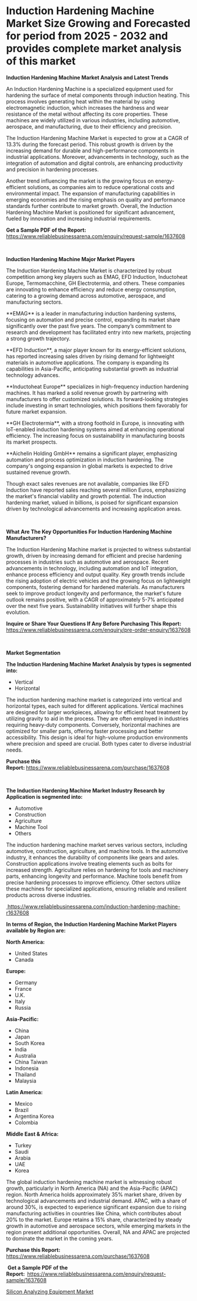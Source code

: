 <p><h1>Induction Hardening Machine Market Size Growing and Forecasted for period from 2025 - 2032 and provides complete market analysis of this market</h1></p><p><strong>Induction Hardening Machine Market Analysis and Latest Trends</strong></p>
<p><p>An Induction Hardening Machine is a specialized equipment used for hardening the surface of metal components through induction heating. This process involves generating heat within the material by using electromagnetic induction, which increases the hardness and wear resistance of the metal without affecting its core properties. These machines are widely utilized in various industries, including automotive, aerospace, and manufacturing, due to their efficiency and precision.</p><p>The Induction Hardening Machine Market is expected to grow at a CAGR of 13.3% during the forecast period. This robust growth is driven by the increasing demand for durable and high-performance components in industrial applications. Moreover, advancements in technology, such as the integration of automation and digital controls, are enhancing productivity and precision in hardening processes. </p><p>Another trend influencing the market is the growing focus on energy-efficient solutions, as companies aim to reduce operational costs and environmental impact. The expansion of manufacturing capabilities in emerging economies and the rising emphasis on quality and performance standards further contribute to market growth. Overall, the Induction Hardening Machine Market is positioned for significant advancement, fueled by innovation and increasing industrial requirements.</p></p>
<p><strong>Get a Sample PDF of the Report:&nbsp;</strong> <a href="https://www.reliablebusinessarena.com/enquiry/request-sample/1637608?utm_campaign=2330&utm_medium=2&utm_source=Github&utm_content=ia&utm_term=28022025&utm_id=induction-hardening-machine">https://www.reliablebusinessarena.com/enquiry/request-sample/1637608</a></p>
<p>&nbsp;</p>
<p><strong>Induction Hardening Machine Major Market Players</strong></p>
<p><p>The Induction Hardening Machine Market is characterized by robust competition among key players such as EMAG, EFD Induction, Inductoheat Europe, Termomacchine, GH Electrotermia, and others. These companies are innovating to enhance efficiency and reduce energy consumption, catering to a growing demand across automotive, aerospace, and manufacturing sectors.</p><p>**EMAG** is a leader in manufacturing induction hardening systems, focusing on automation and precise control, expanding its market share significantly over the past five years. The company’s commitment to research and development has facilitated entry into new markets, projecting a strong growth trajectory.</p><p>**EFD Induction**, a major player known for its energy-efficient solutions, has reported increasing sales driven by rising demand for lightweight materials in automotive applications. The company is expanding its capabilities in Asia-Pacific, anticipating substantial growth as industrial technology advances.</p><p>**Inductoheat Europe** specializes in high-frequency induction hardening machines. It has marked a solid revenue growth by partnering with manufacturers to offer customized solutions. Its forward-looking strategies include investing in smart technologies, which positions them favorably for future market expansion.</p><p>**GH Electrotermia**, with a strong foothold in Europe, is innovating with IoT-enabled induction hardening systems aimed at enhancing operational efficiency. The increasing focus on sustainability in manufacturing boosts its market prospects.</p><p>**Aichelin Holding GmbH** remains a significant player, emphasizing automation and process optimization in induction hardening. The company's ongoing expansion in global markets is expected to drive sustained revenue growth.</p><p>Though exact sales revenues are not available, companies like EFD Induction have reported sales reaching several million Euros, emphasizing the market's financial viability and growth potential. The induction hardening market, valued in billions, is poised for significant expansion driven by technological advancements and increasing application areas.</p></p>
<p>&nbsp;</p>
<p><strong>What Are The Key Opportunities For Induction Hardening Machine Manufacturers?</strong></p>
<p><p>The Induction Hardening Machine market is projected to witness substantial growth, driven by increasing demand for efficient and precise hardening processes in industries such as automotive and aerospace. Recent advancements in technology, including automation and IoT integration, enhance process efficiency and output quality. Key growth trends include the rising adoption of electric vehicles and the growing focus on lightweight components, fostering demand for hardened materials. As manufacturers seek to improve product longevity and performance, the market's future outlook remains positive, with a CAGR of approximately 5-7% anticipated over the next five years. Sustainability initiatives will further shape this evolution.</p></p>
<p><strong>Inquire or Share Your Questions If Any Before Purchasing This Report:</strong> <a href="https://www.reliablebusinessarena.com/enquiry/pre-order-enquiry/1637608?utm_campaign=2330&utm_medium=2&utm_source=Github&utm_content=ia&utm_term=28022025&utm_id=induction-hardening-machine">https://www.reliablebusinessarena.com/enquiry/pre-order-enquiry/1637608</a></p>
<p>&nbsp;</p>
<p><strong>Market Segmentation</strong></p>
<p><strong>The Induction Hardening Machine Market Analysis by types is segmented into:</strong></p>
<p><ul><li>Vertical</li><li>Horizontal</li></ul></p>
<p><p>The induction hardening machine market is categorized into vertical and horizontal types, each suited for different applications. Vertical machines are designed for larger workpieces, allowing for efficient heat treatment by utilizing gravity to aid in the process. They are often employed in industries requiring heavy-duty components. Conversely, horizontal machines are optimized for smaller parts, offering faster processing and better accessibility. This design is ideal for high-volume production environments where precision and speed are crucial. Both types cater to diverse industrial needs.</p></p>
<p><strong>Purchase this Report:&nbsp;</strong><a href="https://www.reliablebusinessarena.com/purchase/1637608?utm_campaign=2330&utm_medium=2&utm_source=Github&utm_content=ia&utm_term=28022025&utm_id=induction-hardening-machine">https://www.reliablebusinessarena.com/purchase/1637608</a></p>
<p>&nbsp;</p>
<p><strong>The Induction Hardening Machine Market Industry Research by Application is segmented into:</strong></p>
<p><ul><li>Automotive</li><li>Construction</li><li>Agriculture</li><li>Machine Tool</li><li>Others</li></ul></p>
<p><p>The induction hardening machine market serves various sectors, including automotive, construction, agriculture, and machine tools. In the automotive industry, it enhances the durability of components like gears and axles. Construction applications involve treating elements such as bolts for increased strength. Agriculture relies on hardening for tools and machinery parts, enhancing longevity and performance. Machine tools benefit from precise hardening processes to improve efficiency. Other sectors utilize these machines for specialized applications, ensuring reliable and resilient products across diverse industries.</p></p>
<p><a href="https://www.reliablebusinessarena.com/induction-hardening-machine-r1637608?utm_campaign=2330&utm_medium=2&utm_source=Github&utm_content=ia&utm_term=28022025&utm_id=induction-hardening-machine">&nbsp;https://www.reliablebusinessarena.com/induction-hardening-machine-r1637608</a></p>
<p><strong>In terms of Region, the Induction Hardening Machine Market Players available by Region are:</strong></p>
<p>
    <p> <strong> North America: </strong>
        <ul>
            <li>United States</li>
            <li>Canada</li>
        </ul>
        </p> 
    <p> <strong> Europe: </strong>
        <ul>
            <li>Germany</li>
            <li>France</li>
            <li>U.K.</li>
            <li>Italy</li>
            <li>Russia</li>
        </ul>
        </p> 
    <p> <strong> Asia-Pacific: </strong>
        <ul>
            <li>China</li>
            <li>Japan</li>
            <li>South Korea</li>
            <li>India</li>
            <li>Australia</li>
            <li>China Taiwan</li>
            <li>Indonesia</li>
            <li>Thailand</li>
            <li>Malaysia</li>
        </ul>
        </p> 
    <p> <strong> Latin America: </strong>
        <ul>
            <li>Mexico</li>
            <li>Brazil</li>
            <li>Argentina Korea</li>
            <li>Colombia</li>
        </ul>
        </p> 
    <p> <strong> Middle East & Africa: </strong>
        <ul>
            <li>Turkey</li>
            <li>Saudi</li>
            <li>Arabia</li>
            <li>UAE</li>
            <li>Korea</li>
        </ul>
    </p>
    </p>
<p><p>The global induction hardening machine market is witnessing robust growth, particularly in North America (NA) and the Asia-Pacific (APAC) region. North America holds approximately 35% market share, driven by technological advancements and industrial demand. APAC, with a share of around 30%, is expected to experience significant expansion due to rising manufacturing activities in countries like China, which contributes about 20% to the market. Europe retains a 15% share, characterized by steady growth in automotive and aerospace sectors, while emerging markets in the region present additional opportunities. Overall, NA and APAC are projected to dominate the market in the coming years.</p></p>
<p><strong>Purchase this Report: </strong><a href="https://www.reliablebusinessarena.com/purchase/1637608?utm_campaign=2330&utm_medium=2&utm_source=Github&utm_content=ia&utm_term=28022025&utm_id=induction-hardening-machine">https://www.reliablebusinessarena.com/purchase/1637608</a></p>
<p>&nbsp;<strong>Get a Sample PDF of the Report:&nbsp;&nbsp;</strong><a href="https://www.reliablebusinessarena.com/enquiry/request-sample/1637608?utm_campaign=2330&utm_medium=2&utm_source=Github&utm_content=ia&utm_term=28022025&utm_id=induction-hardening-machine">https://www.reliablebusinessarena.com/enquiry/request-sample/1637608</a></p>
<p><strong></strong></p>
<p><p><a href="https://github.com/danikabiele541/Market-Research-Report-List-1/blob/main/silicon-analyzing-equipment-market.md?utm_campaign=2330&utm_medium=2&utm_source=Github&utm_content=ia&utm_term=28022025&utm_id=induction-hardening-machine">Silicon Analyzing Equipment Market</a></p></p>